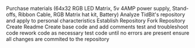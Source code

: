 Purchase materials (64x32 RGB LED Matrix, 5v 4AMP power supply, Stand-offs, Ribbon Cable, RGB Matrix hat kit, Battery)
Analyze TidBit's repository and apply to personal characteristics
Establish Repository
Fork Repository
Create Readme 
Create base code and add comments
test and troubleshoot code
rework code as necessary
test code until no errors are present
ensure all changes are commited to the repository
